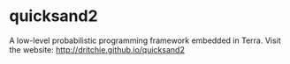 quicksand2
==========

A low-level probabilistic programming framework embedded in Terra.
Visit the website: http://dritchie.github.io/quicksand2
